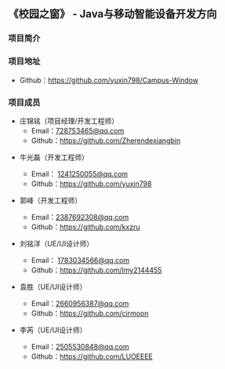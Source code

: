 ## 《校园之窗》 - Java与移动智能设备开发方向

###  项目简介



###  项目地址

- Github：https://github.com/yuxin798/Campus-Window

###  项目成员

* 庄锦铭（项目经理/开发工程师）
  - Email：728753465@qq.com	
  - Github：https://github.com/Zherendexiangbin

- 牛光磊（开发工程师）
  - Email： 1241250055@qq.com
  - Github：https://github.com/yuxin798

- 郭峰（开发工程师）

  - Email：2387692308@qq.com
  - Github：https://github.com/kxzru

- 刘铭洋（UE/UI设计师）

  - Email： 1783034566@qq.com
  - Github：https://github.com/lmy2144455

- 袁胜（UE/UI设计师）
  - Email：2660956387@qq.com
  - Github：https://github.com/cirmoon

- 李芮（UE/UI设计师）
  - Email：2505530848@qq.com
  - Github：https://github.com/LUOEEEE

  

